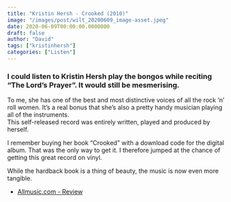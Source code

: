 ```yaml
---
title: "Kristin Hersh - Crooked (2010)"
image: "/images/post/wilt_20200609_image-asset.jpeg"
date: 2020-06-09T00:00:00.0000000
draft: false
author: "David"
tags: ["kristinhersh"]
categories: ["Listen"]
---
```

### I could listen to Kristin Hersh play the bongos while reciting “The Lord’s Prayer”. It would still be mesmerising.   
  
To me, she has one of the best and most distinctive voices of all the rock ‘n’ roll women. It’s a real bonus that she’s also a pretty handy musician playing all of the instruments.   
This self-released record was entirely written, played and produced by herself.    
  
I remember buying her book “Crooked” with a download code for the digital album. That was the only way to get it. I therefore jumped at the chance of getting this great record on vinyl.   
  
While the hardback book is a thing of beauty, the music is now even more tangible.  

-  [Allmusic.com - Review](https://www.allmusic.com/album/crooked-mw0002277971)